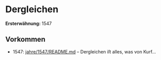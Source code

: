 # Dergleichen

**Ersterwähnung:** 1547

## Vorkommen
- 1547: [jahre/1547/README.md](../jahre/1547/README.md) – Dergleichen
iſt alles, was von Kurf...
